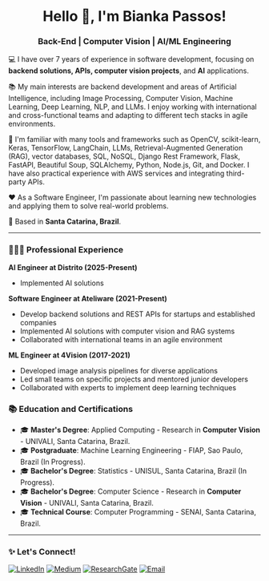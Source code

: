 <!-- Presentation Banner -->
<h1 align="center">Hello 👋, I'm Bianka Passos!</h1>
<h3 align="center">Back-End | Computer Vision | AI/ML Engineering</h3>
<!-- About Me Section -->

💻 I have over 7 years of experience in software development, focusing on **backend solutions, APIs, computer vision projects**, and **AI** applications.

📚 My main interests are backend development and areas of Artificial Intelligence, including Image Processing, Computer Vision, Machine Learning, Deep Learning, NLP, and LLMs. I enjoy working with international and cross-functional teams and adapting to different tech stacks in agile environments.

🚀 I'm familiar with many tools and frameworks such as OpenCV, scikit-learn, Keras, TensorFlow, LangChain, LLMs, Retrieval-Augmented Generation (RAG), vector databases, SQL, NoSQL, Django Rest Framework, Flask, FastAPI, Beautiful Soup, SQLAlchemy, Python, Node.js, Git, and Docker. I have also practical experience with AWS services and integrating third-party APIs.

❤️ As a Software Engineer, I'm passionate about learning new technologies and applying them to solve real-world problems.

📍 Based in **Santa Catarina, Brazil**.

---

### 👩🏼‍💻 Professional Experience

**AI Engineer at Distrito (2025-Present)**
- Implemented AI solutions

**Software Engineer at Ateliware (2021-Present)**

- Develop backend solutions and REST APIs for startups and established companies
- Implemented AI solutions with computer vision and RAG systems
- Collaborated with international teams in an agile environment


**ML Engineer at 4Vision (2017-2021)**

- Developed image analysis pipelines for diverse applications
- Led small teams on specific projects and mentored junior developers
- Collaborated with experts to implement deep learning techniques

### 📚 Education and Certifications

- 🎓 **Master's Degree**: Applied Computing - Research in **Computer Vision** - UNIVALI, Santa Catarina, Brazil.
- 🎓 **Postgraduate**: Machine Learning Engineering - FIAP, Sao Paulo, Brazil (In Progress).  
- 🎓 **Bachelor's Degree**: Statistics - UNISUL, Santa Catarina, Brazil (In Progress).    
- 🎓 **Bachelor's Degree**: Computer Science - Research in **Computer Vision** - UNIVALI, Santa Catarina, Brazil.
- 🎓 **Technical Course**: Computer Programming - SENAI, Santa Catarina, Brazil.  

---

### ✨ Let's Connect!

[![LinkedIn](https://img.shields.io/badge/LinkedIn-0A66C2?style=flat&logo=linkedin&logoColor=white)](https://www.linkedin.com/in/biankapassos)
[![Medium](https://img.shields.io/badge/Medium-000000?style=flat&logo=medium&logoColor=white)](https://medium.com/@biankatpas)
[![ResearchGate](https://img.shields.io/badge/ResearchGate-00CCBB?style=flat&logo=researchgate&logoColor=white)](https://www.researchgate.net/profile/Bianka-Passos)
[![Email](https://img.shields.io/badge/Email-DB4437?style=flat&logo=gmail&logoColor=white)](mailto:biankatpas@gmail.com)
